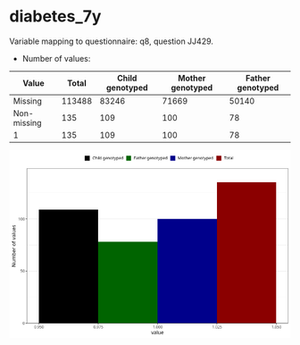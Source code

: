 # diabetes_7y
Variable mapping to questionnaire: q8, question JJ429.
- Number of values:

| Value | Total | Child genotyped | Mother genotyped | Father genotyped |
| ----- | ----- | --------------- | ---------------- | ---------------- |
| Missing | 113488 | 83246 | 71669 | 50140 |
| Non-missing | 135 | 109 | 100 | 78 |
| 1 | 135 | 109 | 100 | 78 |



![](diabetes_7y_n.png)



